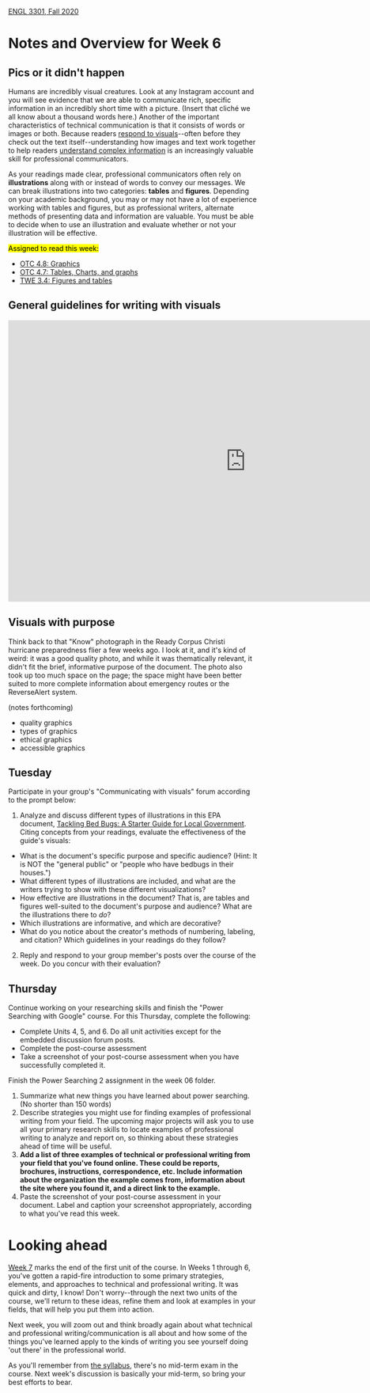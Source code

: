 [ENGL 3301, Fall 2020](../calendar.html)
# Notes and Overview for Week 6

## Pics or it didn't happen
Humans are incredibly visual creatures. Look at any Instagram account and you will see evidence that we are able to communicate rich, specific information in an incredibly short time with a picture. (Insert that cliché we all know about a thousand words here.) Another of the important characteristics of technical communication is that it consists of words or images or both. Because readers [respond to visuals](https://idratherbewriting.com/2013/10/03/learning-how-to-communicate-visually-in-documentation/)--often before they check out the text itself--understanding how images and text work together to help readers [understand complex information](https://idratherbewriting.com/2013/10/03/learning-how-to-communicate-visually-in-documentation/) is an increasingly valuable skill for professional communicators.

As your readings made clear, professional communicators often rely on  **illustrations**  along with or instead of words to convey our messages. We can break illustrations into two categories:  **tables**  and  **figures**. Depending on your academic background, you may or may not have a lot of experience working with tables and figures, but as professional writers, alternate methods of presenting data and information are valuable. You must be able to decide when to use an illustration and evaluate whether or not your illustration will be effective.

<mark>Assigned to read this week:</mark>
 - [OTC 4.8: Graphics](https://alg.manifoldapp.org/read/open-technical-communication/section/d03f3bce-d354-4976-b0cd-63a1476416c2)
 - [OTC 4.7: Tables, Charts, and graphs](https://alg.manifoldapp.org/read/open-technical-communication/section/b1ca4069-52c9-49bb-9e47-510858d4e6f3)
 - [TWE 3.4: Figures and tables](https://pressbooks.bccampus.ca/technicalwriting/chapter/figurestables/)

## General guidelines for writing with visuals

<iframe src="https://docs.google.com/presentation/d/e/2PACX-1vSbSv-TWbUe9NWOjYMm_JWWBeibb1bF3afF5Sxv46JcQg9UTM1WlVBDxMm3J0yv0MH8HgRo_Cbrlqia/embed?start=false&loop=false&delayms=3000" frameborder="0" width="960" height="569" allowfullscreen="true" mozallowfullscreen="true" webkitallowfullscreen="true"></iframe>

## Visuals with purpose

Think back to that "Know" photograph in the Ready Corpus Christi hurricane preparedness flier a few weeks ago. I look at it, and it's kind of weird: it was a good quality photo, and while it was thematically relevant, it didn't fit the brief, informative purpose of the document. The photo also took up too much space on the page; the space might have been better suited to more complete information about emergency routes or the ReverseAlert system.

(notes forthcoming)

- quality graphics
- types of graphics
- ethical graphics
- accessible graphics

## Tuesday

Participate in your group's "Communicating with visuals" forum according to the prompt below:

1. Analyze and discuss different types of illustrations in this EPA document, [Tackling Bed Bugs: A Starter Guide for Local Government](http://npic.orst.edu/pest/bedbug/tacklingbbstarterguide.pdf). Citing concepts from your readings, evaluate the effectiveness of the guide's visuals:
  - What is the document's specific purpose and specific audience? (Hint: It is NOT the "general public" or "people who have bedbugs in their houses.")
  - What different types of illustrations are included, and what are the writers trying to show with these different visualizations?
  - How effective are illustrations in the document? That is, are tables and figures well-suited to the document's purpose and audience? What are the illustrations there to *do*?
  - Which illustrations are informative, and which are decorative?
  - What do you notice about the creator's methods of numbering, labeling, and citation? Which guidelines in your readings do they follow?

2. Reply and respond to your group member's posts over the course of the week. Do you concur with their evaluation?

## Thursday

Continue working on your researching skills and finish the "Power Searching with Google" course. For this Thursday, complete the following:
 - Complete Units 4, 5, and 6. Do all unit activities except for the embedded discussion forum posts.
 - Complete the post-course assessment
 - Take a screenshot of your post-course assessment when you have successfully completed it.

Finish the Power Searching 2 assignment in the week 06 folder.
  1. Summarize what new things you have learned about power searching. (No shorter than 150 words)
  3. Describe strategies you might use for finding examples of professional writing from your field. The upcoming major projects will ask you to use all your primary research skills to locate examples of professional writing to analyze and report on, so thinking about these strategies ahead of time will be useful.
  3. **Add a list of three examples of technical or professional writing from your field that you've found online. These could be reports, brochures, instructions, correspondence, etc. Include information about the organization the example comes from, information about the site where you found it, and a direct link to the example.**
  4. Paste the screenshot of your post-course assessment in your document. Label and caption your screenshot appropriately, according to what you've read this week.

# Looking ahead

[Week 7](week-07-notes) marks the end of the first unit of the course. In Weeks 1 through 6, you've gotten a rapid-fire introduction to some primary strategies, elements, and approaches to technical and professional writing. It was quick and dirty, I know! Don't worry--through the next two units of the course, we'll return to these ideas, refine them and look at examples in your fields, that will help you put them into action.

Next week, you will zoom out and think broadly again about what technical and professional writing/communication is all about and how some of the things you've learned apply to the kinds of writing you see yourself doing 'out there' in the professional world.

As you'll remember from [the syllabus](../index.html), there's no mid-term exam in the course. Next week's discussion is basically your mid-term, so bring your best efforts to bear.
